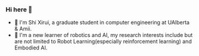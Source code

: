 ### Hi here 👋
- 🔭 I'm Shi Xirui, a graduate student in computer engineering at UAlberta & Amii.
- 🌱 I'm a new learner of robotics and AI, my research interests include but are not limited to Robot Learning(especially reinforcement learning) and Embodied AI.
